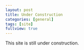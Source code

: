 ```yaml
---
layout: post
title: Under Construction
categories: [general]
tags: [site]
fullview: true
---
```

This site is still under construction.